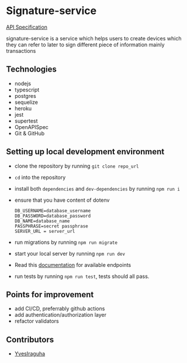 # Signature-service

[API Specification](https://signature-server.herokuapp.com/api-docs/)

signature-service is a service which helps users to create devices which they can refer to later to sign different piece of information mainly transactions

## Technologies

- nodejs
- typescript
- postgres
- sequelize
- heroku
- jest
- supertest
- OpenAPISpec
- Git & GitHub

## Setting up local development environment

- clone the repository by running `git clone repo_url`
- `cd` into the repository
- install both `dependencies` and `dev-dependencies` by running `npm run i`
- ensure that you have content of dotenv

  ```
  DB_USERNAME=database_username
  DB_PASSWORD=database_password
  DB_NAME=database_name
  PASSPHRASE=secret passphrase
  SERVER_URL = server_url

  ```

- run migrations by running `npm run migrate`
- start your local server by running `npm run dev`
- Read this [documentation](https://signature-server.herokuapp.com/api-docs/) for available endpoints
- run tests by running `npm run test`, tests should all pass.

## Points for improvement

- add CI/CD, preferrably github actions
- add authentication/authorization layer
- refactor validators

## Contributors

- [YvesIraguha](https://yvesiraguha.github.io/portfolio/#/)
